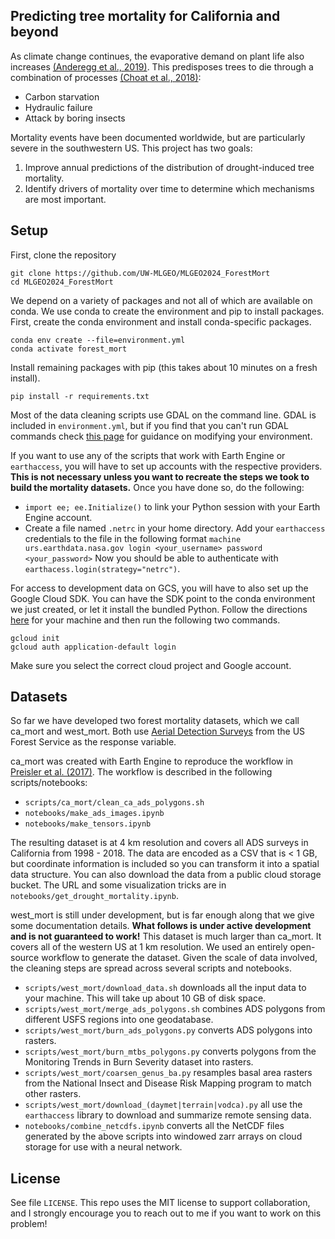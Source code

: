 ## Predicting tree mortality for California and beyond

As climate change continues, the evaporative demand on plant life also increases [(Anderegg et al., 2019)](https://www.nature.com/articles/nclimate1635). This predisposes trees to die through a combination of processes [(Choat et al., 2018)](https://www.nature.com/articles/s41586-018-0240-x):

 - Carbon starvation
 - Hydraulic failure
 - Attack by boring insects

Mortality events have been documented worldwide, but are particularly severe in the southwestern US. This project has two goals:
 1. Improve annual predictions of the distribution of drought-induced tree mortality.
 2. Identify drivers of mortality over time to determine which mechanisms are most important.

## Setup
First, clone the repository
```
git clone https://github.com/UW-MLGEO/MLGEO2024_ForestMort
cd MLGEO2024_ForestMort
```
We depend on a variety of packages and not all of which are available on conda. We use conda to create the environment and pip to install packages. First, create the conda environment and install conda-specific packages.
```
conda env create --file=environment.yml
conda activate forest_mort
```
Install remaining packages with pip (this takes about 10 minutes on a fresh install).
```
pip install -r requirements.txt
```
Most of the data cleaning scripts use GDAL on the command line. GDAL is included in `environment.yml`, but if you find that you can't run GDAL commands check [this page](https://gdal.org/en/latest/api/python_bindings.html) for guidance on modifying your environment.

If you want to use any of the scripts that work with Earth Engine or `earthaccess`, you will have to set up accounts with the respective providers. **This is not necessary unless you want to recreate the steps we took to build the mortality datasets.** Once you have done so, do the following:
 - `import ee; ee.Initialize()` to link your Python session with your Earth Engine account.
 - Create a file named `.netrc` in your home directory. Add your `earthaccess` credentials to the file in the following format
```machine urs.earthdata.nasa.gov login <your_username> password <your_password>```
Now you should be able to authenticate with `earthacess.login(strategy="netrc")`.

For access to development data on GCS, you will have to also set up the Google Cloud SDK. You can have the SDK point to the conda environment we just created, or let it install the bundled Python. Follow the directions [here](https://cloud.google.com/sdk/docs/install) for your machine and then run the following two commands.
```
gcloud init
gcloud auth application-default login
```
Make sure you select the correct cloud project and Google account.

## Datasets
So far we have developed two forest mortality datasets, which we call ca_mort and west_mort. Both use [Aerial Detection Surveys](https://www.fs.usda.gov/science-technology/data-tools-products/fhp-mapping-reporting/detection-surveys) from the US Forest Service as the response variable. 

ca_mort was created with Earth Engine to reproduce the workflow in [Preisler et al. (2017)](https://www.sciencedirect.com/science/article/pii/S0378112717304772). The workflow is described in the following scripts/notebooks:
 - `scripts/ca_mort/clean_ca_ads_polygons.sh`
 - `notebooks/make_ads_images.ipynb`
 - `notebooks/make_tensors.ipynb`

The resulting dataset is at 4 km resolution and covers all ADS surveys in California from 1998 - 2018. The data are encoded as a CSV that is < 1 GB, but coordinate information is included so you can transform it into a spatial data structure. You can also download the data from a public cloud storage bucket. The URL and some visualization tricks are in `notebooks/get_drought_mortality.ipynb`.

west_mort is still under development, but is far enough along that we give some documentation details. **What follows is under active development and is not guaranteed to work!** This dataset is much larger than ca_mort. It covers all of the western US at 1 km resolution. We used an entirely open-source workflow to generate the dataset. Given the scale of data involved, the cleaning steps are spread across several scripts and notebooks.
 - `scripts/west_mort/download_data.sh` downloads all the input data to your machine. This will take up about 10 GB of disk space.
 - `scripts/west_mort/merge_ads_polygons.sh` combines ADS polygons from different USFS regions into one geodatabase.
 - `scripts/west_mort/burn_ads_polygons.py` converts ADS polygons into rasters.
 - `scripts/west_mort/burn_mtbs_polygons.py` converts polygons from the Monitoring Trends in Burn Severity dataset into rasters.
 - `scripts/west_mort/coarsen_genus_ba.py` resamples basal area rasters from the National Insect and Disease Risk Mapping program to match other rasters.
 - `scripts/west_mort/download_(daymet|terrain|vodca).py` all use the `earthaccess` library to download and summarize remote sensing data.
 - `notebooks/combine_netcdfs.ipynb` converts all the NetCDF files generated by the above scripts into windowed zarr arrays on cloud storage for use with a neural network.

## License
See file `LICENSE`. This repo uses the MIT license to support collaboration, and I strongly encourage you to reach out to me if you want to work on this problem!

